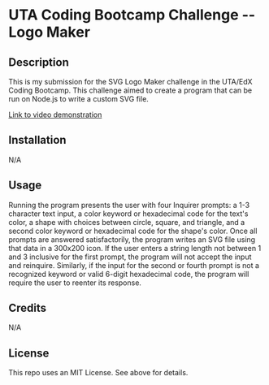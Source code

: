 # UTA Coding Bootcamp Challenge  -- Logo Maker

## Description

This is my submission for the SVG Logo Maker challenge in the UTA/EdX Coding Bootcamp. This challenge aimed to create a program that can be run on Node.js to write a custom SVG file.

<a href="https://drive.google.com/file/d/1OWySGQUpBuZ-AsWRZFPc6YjkITsrlQa6/view?usp=sharing">Link to video demonstration</a>



## Installation

N/A



## Usage

Running the program presents the user with four Inquirer prompts: a 1-3 character text input, a color keyword or hexadecimal code for the text's color, a shape with choices between circle, square, and triangle, and a second color keyword or hexadecimal code for the shape's color. Once all prompts are answered satisfactorily, the program writes an SVG file using that data in a 300x200 icon. If the user enters a string length not between 1 and 3 inclusive for the first prompt, the program will not accept the input and reinquire. Similarly, if the input for the second or fourth prompt is not a recognized keyword or valid 6-digit hexadecimal code, the program will require the user to reenter its response.

## Credits

N/A

## License

This repo uses an MIT License. See above for details.
